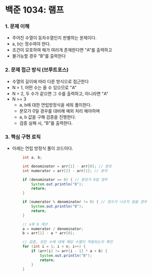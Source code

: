 # 백준 1034: 램프
### 1. 문제 이해
- 주어진 수열이 등차수열인지 판별하는 문제이다.
- a, b는 정수여야 한다.
- 조건이 모호하여 해가 여러개 존재한다면 "A"를 출력하고
- 불가능할 경우 "B"를 출력한다

### 2. 문제 접근 방식 (브루트포스)
- 수열의 길이에 따라 다른 방식으로 접근한다
- N = 1, 어떤 수는 올 수 있으므로 "A"
- N = 2, 두 수가 같으면 그 수를 출력하고, 아니라면 "A"
- N >= 3
    - a, b에 대한 연립방정식을 세워 풀이한다.
    - 분모가 0일 경우를 대비해 예외 처리 해야하며
    - a, b 값을 구해 검증을 진행한다.
    - 검증 실패 시, "B"를 출력한다.


### 3. 핵심 구현 로직
- 아래는 연립 방정식 풀이 코드이다.
``` java
        int a, b;

        int denominator = arr[1] - arr[0]; // 분모
        int numerator = arr[2] - arr[1]; // 분자

        if (denominator == 0) { // 분모가 0일 경우
            System.out.println("B");
            return;
        }

        if (numerator % denominator != 0) { // 정수가 나오지 않을 경우
            System.out.println("B");
            return;
        }

        // a와 b 계산
        a = numerator / denominator;
        b = arr[1] - a * arr[0];

        // 검증, 모든 수에 대해 해당 수열이 적용되는지 확인
        for (int i = 1; i < n; i++) {
            if (arr[i] != arr[i - 1] * a + b) {
                System.out.println("B");
                return;
            }
        }
```


